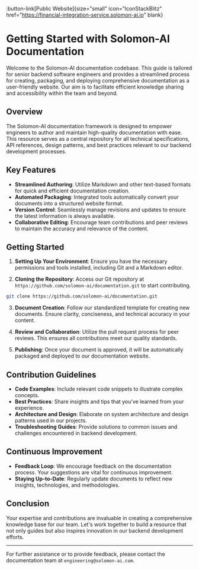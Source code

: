 :button-link[Public Website]{size="small" icon="IconStackBlitz" href="https://financial-integration-service.solomon-ai.io" blank}

# Getting Started with Solomon-AI Documentation

Welcome to the Solomon-AI documentation codebase. This guide is tailored for senior backend software engineers and provides a streamlined process for creating, packaging, and deploying comprehensive documentation as a user-friendly website. Our aim is to facilitate efficient knowledge sharing and accessibility within the team and beyond.

## Overview

The Solomon-AI documentation framework is designed to empower engineers to author and maintain high-quality documentation with ease. This resource serves as a central repository for all technical specifications, API references, design patterns, and best practices relevant to our backend development processes.

## Key Features

- **Streamlined Authoring**: Utilize Markdown and other text-based formats for quick and efficient documentation creation.
- **Automated Packaging**: Integrated tools automatically convert your documents into a structured website format.
- **Version Control**: Seamlessly manage revisions and updates to ensure the latest information is always available.
- **Collaborative Editing**: Encourage team contributions and peer reviews to maintain the accuracy and relevance of the content.

## Getting Started

1. **Setting Up Your Environment**: Ensure you have the necessary permissions and tools installed, including Git and a Markdown editor.

2. **Cloning the Repository**: Access our Git repository at `https://github.com/solomon-ai/documentation.git` to start contributing.
```bash
git clone https://github.com/solomon-ai/documentation.git
```

3. **Document Creation**: Follow our standardized template for creating new documents. Ensure clarity, conciseness, and technical accuracy in your content.

4. **Review and Collaboration**: Utilize the pull request process for peer reviews. This ensures all contributions meet our quality standards.

5. **Publishing**: Once your document is approved, it will be automatically packaged and deployed to our documentation website.

## Contribution Guidelines

- **Code Examples**: Include relevant code snippets to illustrate complex concepts.
- **Best Practices**: Share insights and tips that you've learned from your experience.
- **Architecture and Design**: Elaborate on system architecture and design patterns used in our projects.
- **Troubleshooting Guides**: Provide solutions to common issues and challenges encountered in backend development.

## Continuous Improvement

- **Feedback Loop**: We encourage feedback on the documentation process. Your suggestions are vital for continuous improvement.
- **Staying Up-to-Date**: Regularly update documents to reflect new insights, technologies, and methodologies.

## Conclusion

Your expertise and contributions are invaluable in creating a comprehensive knowledge base for our team. Let's work together to build a resource that not only guides but also inspires innovation in our backend development efforts.

---

For further assistance or to provide feedback, please contact the documentation team at `engineering@solomon-ai.com`.


